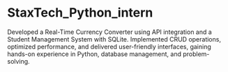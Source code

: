 # StaxTech_Python_intern
Developed a Real-Time Currency Converter using API integration and a Student Management System with SQLite. Implemented CRUD operations, optimized performance, and delivered user-friendly interfaces, gaining hands-on experience in Python, database management, and problem-solving.
